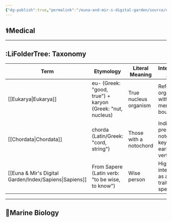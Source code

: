 ```yaml
---
{"dg-publish":true,"permalink":"/euna-and-mir-s-digital-garden/source/etymology/","tags":["source","study_note"]}
---
```


## ⚕️Medical 
---
## :LiFolderTree: Taxonomy 
| Term     | Etymology                                                 | Literal Meaning        | Interpretation / Notes                                                     |
| -------- | --------------------------------------------------------- | ---------------------- | -------------------------------------------------------------------------- |
| [[Eukarya\|Eukarya]] | eu- (Greek: "good, true") + karyon (Greek: "nut, nucleus) | True nucleus organism  | Refers to organisms with membrane-bound nuclei.                            |
| [[Chordata\|Chordata]] | chorda (Latin/Greek: "cord, string")                      | Those with a notochord | Indicates the presence of a notochord, a key feature in early vertebrates. |
| [[Euna & Mir's Digital Garden/Index/Sapiens\|Sapiens]]  | From Sapere (Latin verb: "to be wise, to know")           | Wise person            | Highlights intelligence as a defining trait of our species.                                                                            |

---
## 🌊Marine Biology
